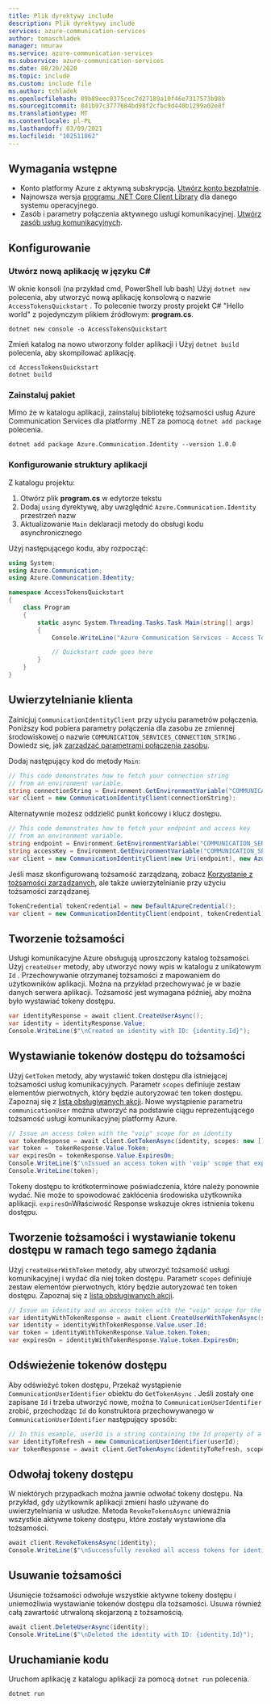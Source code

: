 ```yaml
---
title: Plik dyrektywy include
description: Plik dyrektywy include
services: azure-communication-services
author: tomaschladek
manager: nmurav
ms.service: azure-communication-services
ms.subservice: azure-communication-services
ms.date: 08/20/2020
ms.topic: include
ms.custom: include file
ms.author: tchladek
ms.openlocfilehash: 89b89eec0375cec7d27189a10f46e7317573b98b
ms.sourcegitcommit: 8d1b97c3777684bd98f2cfbc9d440b1299a02e8f
ms.translationtype: MT
ms.contentlocale: pl-PL
ms.lasthandoff: 03/09/2021
ms.locfileid: "102511062"
---
```

## <a name="prerequisites"></a>Wymagania wstępne

- Konto platformy Azure z aktywną subskrypcją. [Utwórz konto bezpłatnie](https://azure.microsoft.com/free/?WT.mc_id=A261C142F).
- Najnowsza wersja [programu .NET Core Client Library](https://dotnet.microsoft.com/download/dotnet-core) dla danego systemu operacyjnego.
- Zasób i parametry połączenia aktywnego usługi komunikacyjnej. [Utwórz zasób usług komunikacyjnych](../create-communication-resource.md).

## <a name="setting-up"></a>Konfigurowanie

### <a name="create-a-new-c-application"></a>Utwórz nową aplikację w języku C#

W oknie konsoli (na przykład cmd, PowerShell lub bash) Użyj `dotnet new` polecenia, aby utworzyć nową aplikację konsolową o nazwie `AccessTokensQuickstart` . To polecenie tworzy prosty projekt C# "Hello world" z pojedynczym plikiem źródłowym: **program.cs**.

```console
dotnet new console -o AccessTokensQuickstart
```

Zmień katalog na nowo utworzony folder aplikacji i Użyj `dotnet build` polecenia, aby skompilować aplikację.

```console
cd AccessTokensQuickstart
dotnet build
```

### <a name="install-the-package"></a>Zainstaluj pakiet

Mimo że w katalogu aplikacji, zainstaluj bibliotekę tożsamości usług Azure Communication Services dla platformy .NET za pomocą `dotnet add package` polecenia.

```console
dotnet add package Azure.Communication.Identity --version 1.0.0
```

### <a name="set-up-the-app-framework"></a>Konfigurowanie struktury aplikacji

Z katalogu projektu:

1. Otwórz plik **program.cs** w edytorze tekstu
1. Dodaj `using` dyrektywę, aby uwzględnić `Azure.Communication.Identity` przestrzeń nazw
1. Aktualizowanie `Main` deklaracji metody do obsługi kodu asynchronicznego

Użyj następującego kodu, aby rozpocząć:

```csharp
using System;
using Azure.Communication;
using Azure.Communication.Identity;

namespace AccessTokensQuickstart
{
    class Program
    {
        static async System.Threading.Tasks.Task Main(string[] args)
        {
            Console.WriteLine("Azure Communication Services - Access Tokens Quickstart");

            // Quickstart code goes here
        }
    }
}
```
## <a name="authenticate-the-client"></a>Uwierzytelnianie klienta

Zainicjuj `CommunicationIdentityClient` przy użyciu parametrów połączenia. Poniższy kod pobiera parametry połączenia dla zasobu ze zmiennej środowiskowej o nazwie `COMMUNICATION_SERVICES_CONNECTION_STRING` . Dowiedz się, jak [zarządzać parametrami połączenia zasobu](../create-communication-resource.md#store-your-connection-string).

Dodaj następujący kod do metody `Main`:

```csharp
// This code demonstrates how to fetch your connection string
// from an environment variable.
string connectionString = Environment.GetEnvironmentVariable("COMMUNICATION_SERVICES_CONNECTION_STRING");
var client = new CommunicationIdentityClient(connectionString);
```

Alternatywnie możesz oddzielić punkt końcowy i klucz dostępu.
```csharp
// This code demonstrates how to fetch your endpoint and access key
// from an environment variable.
string endpoint = Environment.GetEnvironmentVariable("COMMUNICATION_SERVICES_ENDPOINT");
string accessKey = Environment.GetEnvironmentVariable("COMMUNICATION_SERVICES_ACCESSKEY");
var client = new CommunicationIdentityClient(new Uri(endpoint), new AzureKeyCredential(accessKey));
```

Jeśli masz skonfigurowaną tożsamość zarządzaną, zobacz [Korzystanie z tożsamości zarządzanych](../managed-identity.md), ale także uwierzytelnianie przy użyciu tożsamości zarządzanej.
```csharp
TokenCredential tokenCredential = new DefaultAzureCredential();
var client = new CommunicationIdentityClient(endpoint, tokenCredential);
```

## <a name="create-an-identity"></a>Tworzenie tożsamości

Usługi komunikacyjne Azure obsługują uproszczony katalog tożsamości. Użyj `createUser` metody, aby utworzyć nowy wpis w katalogu z unikatowym `Id` . Przechowywanie otrzymanej tożsamości z mapowaniem do użytkowników aplikacji. Można na przykład przechowywać je w bazie danych serwera aplikacji. Tożsamość jest wymagana później, aby można było wystawiać tokeny dostępu.

```csharp
var identityResponse = await client.CreateUserAsync();
var identity = identityResponse.Value;
Console.WriteLine($"\nCreated an identity with ID: {identity.Id}");
```

## <a name="issue-identity-access-tokens"></a>Wystawianie tokenów dostępu do tożsamości

Użyj `GetToken` metody, aby wystawić token dostępu dla istniejącej tożsamości usług komunikacyjnych. Parametr `scopes` definiuje zestaw elementów pierwotnych, który będzie autoryzować ten token dostępu. Zapoznaj się z [listą obsługiwanych akcji](../../concepts/authentication.md). Nowe wystąpienie parametru `communicationUser` można utworzyć na podstawie ciągu reprezentującego tożsamość usługi komunikacyjnej platformy Azure.

```csharp
// Issue an access token with the "voip" scope for an identity
var tokenResponse = await client.GetTokenAsync(identity, scopes: new [] { CommunicationTokenScope.VoIP });
var token =  tokenResponse.Value.Token;
var expiresOn = tokenResponse.Value.ExpiresOn;
Console.WriteLine($"\nIssued an access token with 'voip' scope that expires at {expiresOn}:");
Console.WriteLine(token);
```

Tokeny dostępu to krótkoterminowe poświadczenia, które należy ponownie wydać. Nie może to spowodować zakłócenia środowiska użytkownika aplikacji. `expiresOn`Właściwość Response wskazuje okres istnienia tokenu dostępu.

## <a name="create-an-identity-and-issue-an-access-token-within-the-same-request"></a>Tworzenie tożsamości i wystawianie tokenu dostępu w ramach tego samego żądania

Użyj `createUserWithToken` metody, aby utworzyć tożsamość usługi komunikacyjnej i wydać dla niej token dostępu. Parametr `scopes` definiuje zestaw elementów pierwotnych, który będzie autoryzować ten token dostępu. Zapoznaj się z [listą obsługiwanych akcji](../../concepts/authentication.md).

```csharp  
// Issue an identity and an access token with the "voip" scope for the new identity
var identityWithTokenResponse = await client.CreateUserWithTokenAsync(scopes: new[] { CommunicationTokenScope.VoIP });
var identity = identityWithTokenResponse.Value.user.Id;
var token = identityWithTokenResponse.Value.token.Token;
var expiresOn = identityWithTokenResponse.Value.token.ExpiresOn;
```

## <a name="refresh-access-tokens"></a>Odświeżenie tokenów dostępu

Aby odświeżyć token dostępu, Przekaż wystąpienie `CommunicationUserIdentifier` obiektu do `GetTokenAsync` . Jeśli zostały one zapisane `Id` i trzeba utworzyć nowe, można to `CommunicationUserIdentifier` zrobić, przechodząc `Id` do konstruktora przechowywanego w `CommunicationUserIdentifier` następujący sposób:

```csharp
// In this example, userId is a string containing the Id property of a previously-created CommunicationUser
var identityToRefresh = new CommunicationUserIdentifier(userId);
var tokenResponse = await client.GetTokenAsync(identityToRefresh, scopes: new [] { CommunicationTokenScope.VoIP });
```

## <a name="revoke-access-tokens"></a>Odwołaj tokeny dostępu

W niektórych przypadkach można jawnie odwołać tokeny dostępu. Na przykład, gdy użytkownik aplikacji zmieni hasło używane do uwierzytelniania w usłudze. Metoda `RevokeTokensAsync` unieważnia wszystkie aktywne tokeny dostępu, które zostały wystawione dla tożsamości.

```csharp
await client.RevokeTokensAsync(identity);
Console.WriteLine($"\nSuccessfully revoked all access tokens for identity with ID: {identity.Id}");
```

## <a name="delete-an-identity"></a>Usuwanie tożsamości

Usunięcie tożsamości odwołuje wszystkie aktywne tokeny dostępu i uniemożliwia wystawianie tokenów dostępu dla tożsamości. Usuwa również całą zawartość utrwaloną skojarzoną z tożsamością.

```csharp
await client.DeleteUserAsync(identity);
Console.WriteLine($"\nDeleted the identity with ID: {identity.Id}");
```

## <a name="run-the-code"></a>Uruchamianie kodu

Uruchom aplikację z katalogu aplikacji za pomocą `dotnet run` polecenia.

```console
dotnet run
```
